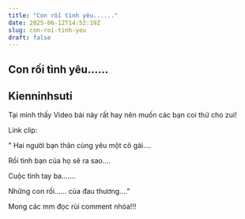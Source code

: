 ```yaml
---
title: "Con rối tình yêu......"
date: 2025-06-12T14:52:19Z
slug: con-roi-tinh-yeu
draft: false
---
```


## Con rối tình yêu......

## Kienninhsuti

Tại mình thấy Video bài này rất hay nên muốn các bạn coi thử cho zui!
 
 
Link clip:        


 
 
 
" Hai người bạn thân cùng yêu một cô gái....
 
Rồi tình bạn của họ sẽ ra sao....
 
  Cuộc tình tay ba.......
 
Những con rối...... của đau thương...."
 
 
Mong các mm đọc rùi comment nhóa!!!